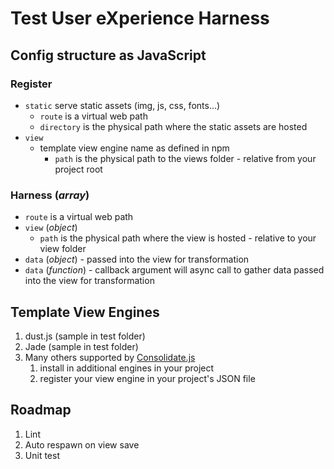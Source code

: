 # Test User eXperience Harness

## Config structure as JavaScript
### Register
* `static` serve static assets (img, js, css, fonts...)
	* `route` is a virtual web path
	* `directory` is the physical path where the static assets are hosted
* `view`
	* template view engine name as defined in npm
		* `path` is the physical path to the views folder - relative from your project root

### Harness (*array*)
* `route` is a virtual web path
* `view` (*object*)
	* `path` is the physical path where the view is hosted - relative to your view folder
* `data` (*object*) - passed into the view for transformation
* `data` (*function*) - callback argument will async call to gather data passed into the view for transformation

## Template View Engines
1. dust.js (sample in test folder) 
1. Jade (sample in test folder) 
1. Many others supported by [Consolidate.js](https://github.com/tj/consolidate.js)
	1. install in additional engines in your project
	1. register your view engine in your project's JSON file

## Roadmap
1. Lint
1. Auto respawn on view save
1. Unit test